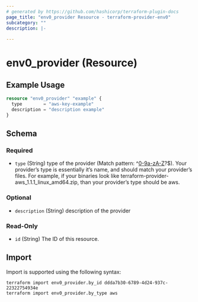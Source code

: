```yaml
---
# generated by https://github.com/hashicorp/terraform-plugin-docs
page_title: "env0_provider Resource - terraform-provider-env0"
subcategory: ""
description: |-
  
---
```


# env0_provider (Resource)



## Example Usage

```terraform
resource "env0_provider" "example" {
  type        = "aws-key-example"
  description = "description example"
}
```

<!-- schema generated by tfplugindocs -->
## Schema

### Required

- `type` (String) type of the provider (Match pattern: ^[0-9a-zA-Z](?:[0-9a-zA-Z-]{0,30}[0-9a-zA-Z])?$). Your provider’s type is essentially it’s name, and should match your provider’s files. For example, if your binaries look like terraform-provider-aws_1.1.1_linux_amd64.zip, than your provider’s type should be aws.

### Optional

- `description` (String) description of the provider

### Read-Only

- `id` (String) The ID of this resource.

## Import

Import is supported using the following syntax:

```shell
terraform import env0_provider.by_id ddda7b30-6789-4d24-937c-22322754934e
terraform import env0_provider.by_type aws
```
